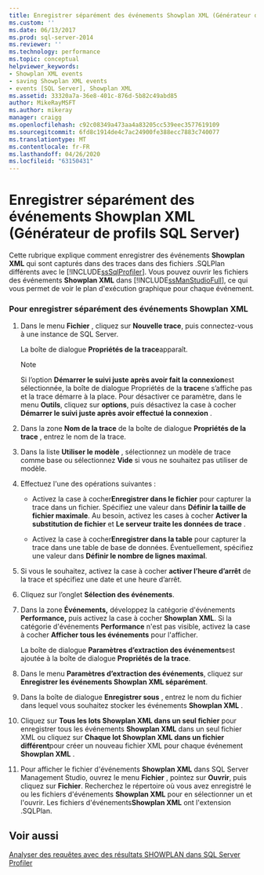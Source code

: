 ```yaml
---
title: Enregistrer séparément des événements Showplan XML (Générateur de profils SQL Server) | Microsoft Docs
ms.custom: ''
ms.date: 06/13/2017
ms.prod: sql-server-2014
ms.reviewer: ''
ms.technology: performance
ms.topic: conceptual
helpviewer_keywords:
- Showplan XML events
- saving Showplan XML events
- events [SQL Server], Showplan XML
ms.assetid: 33320a7a-36e8-401c-876d-5b82c49abd85
author: MikeRayMSFT
ms.author: mikeray
manager: craigg
ms.openlocfilehash: c92c08349a473aa4a83205cc539eec3577619109
ms.sourcegitcommit: 6fd8c1914de4c7ac24900fe388ecc7883c740077
ms.translationtype: MT
ms.contentlocale: fr-FR
ms.lasthandoff: 04/26/2020
ms.locfileid: "63150431"
---
```

# <a name="save-showplan-xml-events-separately-sql-server-profiler"></a>Enregistrer séparément des événements Showplan XML (Générateur de profils SQL Server)
  Cette rubrique explique comment enregistrer des événements **Showplan XML** qui sont capturés dans des traces dans des fichiers .SQLPlan différents avec le [!INCLUDE[ssSqlProfiler](../../includes/sssqlprofiler-md.md)]. Vous pouvez ouvrir les fichiers des événements **Showplan XML** dans [!INCLUDE[ssManStudioFull](../../includes/ssmanstudiofull-md.md)], ce qui vous permet de voir le plan d'exécution graphique pour chaque événement.  
  
### <a name="to-save-showplan-xml-events-separately"></a>Pour enregistrer séparément des événements Showplan XML  
  
1.  Dans le menu **Fichier** , cliquez sur **Nouvelle trace**, puis connectez-vous à une instance de SQL Server.  
  
     La boîte de dialogue **Propriétés de la trace**apparaît.  
  
    > [!NOTE]  
    >  Si l’option **Démarrer le suivi juste après avoir fait la connexion**est sélectionnée, la boîte de dialogue Propriétés de la **trace**ne s’affiche pas et la trace démarre à la place. Pour désactiver ce paramètre, dans le menu **Outils**, cliquez sur **options**, puis désactivez la case à cocher **Démarrer le suivi juste après avoir effectué la connexion** .  
  
2.  Dans la zone **Nom de la trace** de la boîte de dialogue **Propriétés de la trace** , entrez le nom de la trace.  
  
3.  Dans la liste **Utiliser le modèle** , sélectionnez un modèle de trace comme base ou sélectionnez **Vide** si vous ne souhaitez pas utiliser de modèle.  
  
4.  Effectuez l'une des opérations suivantes :  
  
    -   Activez la case à cocher**Enregistrer dans le fichier** pour capturer la trace dans un fichier. Spécifiez une valeur dans **Définir la taille de fichier maximale**. Au besoin, activez les cases à cocher **Activer la substitution de fichier** et **Le serveur traite les données de trace** .  
  
    -   Activez la case à cocher**Enregistrer dans la table** pour capturer la trace dans une table de base de données. Éventuellement, spécifiez une valeur dans **Définir le nombre de lignes maximal**.  
  
5.  Si vous le souhaitez, activez la case à cocher **activer l’heure d’arrêt** de la trace et spécifiez une date et une heure d’arrêt.  
  
6.  Cliquez sur l’onglet **Sélection des événements**.  
  
7.  Dans la zone **Événements,** développez la catégorie d'événements **Performance,** puis activez la case à cocher **Showplan XML**. Si la catégorie d'événements **Performance** n'est pas visible, activez la case à cocher **Afficher tous les événements** pour l'afficher.  
  
     La boîte de dialogue **Paramètres d’extraction des événements**est ajoutée à la boîte de dialogue **Propriétés de la trace**.  
  
8.  Dans le menu **Paramètres d’extraction des événements**, cliquez sur **Enregistrer les événements Showplan XML séparément**.  
  
9. Dans la boîte de dialogue **Enregistrer sous** , entrez le nom du fichier dans lequel vous souhaitez stocker les événements **Showplan XML** .  
  
10. Cliquez sur **Tous les lots Showplan XML dans un seul fichier** pour enregistrer tous les événements **Showplan XML** dans un seul fichier XML ou cliquez sur **Chaque lot Showplan XML dans un fichier différent**pour créer un nouveau fichier XML pour chaque événement **Showplan XML** .  
  
11. Pour afficher le fichier d'événements **Showplan XML** dans SQL Server Management Studio, ouvrez le menu **Fichier** , pointez sur **Ouvrir**, puis cliquez sur **Fichier**. Recherchez le répertoire où vous avez enregistré le ou les fichiers d'événements **Showplan XML** pour en sélectionner un et l'ouvrir. Les fichiers d'événements**Showplan XML** ont l'extension .SQLPlan.  
  
## <a name="see-also"></a>Voir aussi  
 [Analyser des requêtes avec des résultats SHOWPLAN dans SQL Server Profiler](../../tools/sql-server-profiler/analyze-queries-with-showplan-results-in-sql-server-profiler.md)  
  
  
